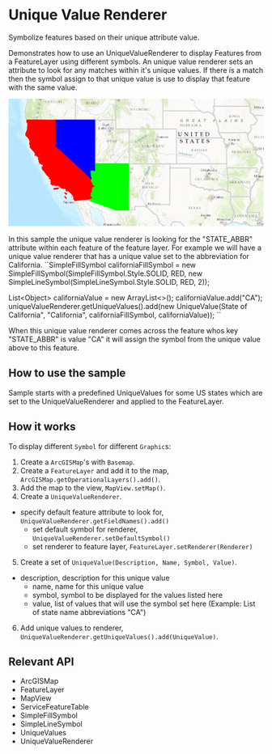 # Unique Value Renderer

Symbolize features based on their unique attribute value.

Demonstrates how to use an UniqueValueRenderer to display Features from a FeatureLayer using different symbols. An unique value renderer sets an attribute to look for any matches within it's unique values. If there is a match then the symbol assign to that unique value is use to display that feature with the same value.

<img src="UniqueValueRenderer.png"/>

In this sample the unique value renderer is looking for the "STATE_ABBR" attribute within each feature of the feature layer. For example we will have a unique value renderer that has a unique value set to the abbreviation for California.
``SimpleFillSymbol californiaFillSymbol = new SimpleFillSymbol(SimpleFillSymbol.Style.SOLID, RED,
new SimpleLineSymbol(SimpleLineSymbol.Style.SOLID, RED, 2));

List&lt;Object&gt; californiaValue = new ArrayList&lt;&gt;();
californiaValue.add("CA");
uniqueValueRenderer.getUniqueValues().add(new UniqueValue(State of California", "California",
californiaFillSymbol, californiaValue));
``

When this unique value renderer comes across the feature whos key "STATE_ABBR" is value "CA" it will assign the symbol from the unique value above to this feature.

## How to use the sample

Sample starts with a predefined UniqueValues for some US states which are set to the UniqueValueRenderer and applied to the FeatureLayer.

## How it works

To display different `Symbol` for different `Graphic`s:


  1. Create a `ArcGISMap`'s with `Basemap`.
  2. Create a `FeatureLayer` and add it to the map, `ArcGISMap.getOperationalLayers().add()`.
  3. Add the map to the view, `MapView.setMap()`.
  4. Create a `UniqueValueRenderer`.
  * specify default feature attribute to look for, `UniqueValueRenderer.getFieldNames().add()`
    * set default symbol for renderer, `UniqueValueRenderer.setDefaultSymbol()`
    * set renderer to feature layer, `FeatureLayer.setRenderer(Renderer)`
  5. Create a set of `UniqueValue(Description, Name, Symbol, Value)`.
  * description, description for this unique value
     * name, name for this unique value
    * symbol, symbol to be displayed for the values listed here
    * value, list of values that will use the symbol set here (Example: List of state name abbreviations "CA")
  6. Add unique values to renderer, `UniqueValueRenderer.getUniqueValues().add(UniqueValue)`.


## Relevant API


  * ArcGISMap
  * FeatureLayer
  * MapView
  * ServiceFeatureTable
  * SimpleFillSymbol
  * SimpleLineSymbol
  * UniqueValues
  * UniqueValueRenderer



